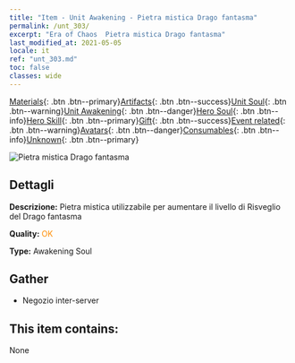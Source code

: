 ```yaml
---
title: "Item - Unit Awakening - Pietra mistica Drago fantasma"
permalink: /unt_303/
excerpt: "Era of Chaos  Pietra mistica Drago fantasma"
last_modified_at: 2021-05-05
locale: it
ref: "unt_303.md"
toc: false
classes: wide
---
```

 [Materials](/ItemsIT/){: .btn .btn--primary}[Artifacts](/ItemsIT/Artifacts/){: .btn .btn--success}[Unit Soul](/ItemsIT/UnitSoul/){: .btn .btn--warning}[Unit Awakening](/ItemsIT/UnitAwakening/){: .btn .btn--danger}[Hero Soul](/ItemsIT/HeroSoul/){: .btn .btn--info}[Hero Skill](/ItemsIT/HeroSkill/){: .btn .btn--primary}[Gift](/ItemsIT/Gift/){: .btn .btn--success}[Event related](/ItemsIT/Events/){: .btn .btn--warning}[Avatars](/ItemsIT/Avatars/){: .btn .btn--danger}[Consumables](/ItemsIT/Consumables/){: .btn .btn--info}[Unknown](/ItemsIT/Unknown/){: .btn .btn--primary}

 ![Pietra mistica Drago fantasma](/images/u/tia_gulong.jpg)

## Dettagli
 **Descrizione:** Pietra mistica utilizzabile per aumentare il livello di Risveglio del Drago fantasma

 **Quality:** <span style="color: #FF8C00">OK</span>

 **Type:** Awakening Soul

## Gather

*    Negozio inter-server 

## This item contains:

  None

